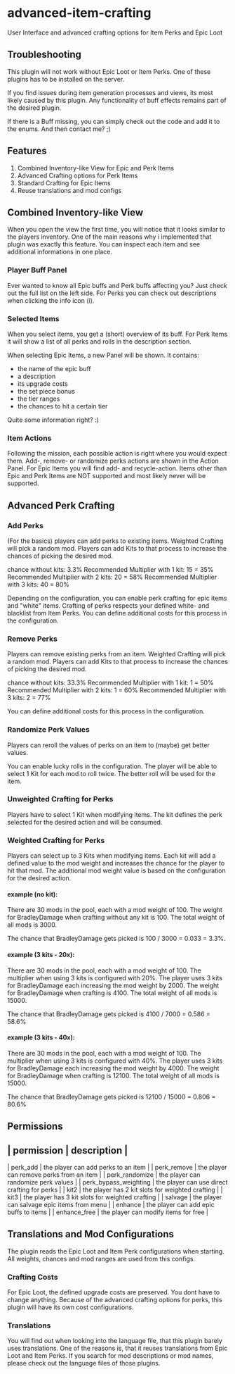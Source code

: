 # advanced-item-crafting
User Interface and advanced crafting options for Item Perks and Epic Loot

## Troubleshooting
This plugin will not work without Epic Loot or Item Perks.
One of these plugins has to be installed on the server.

If you find issues during item generation processes and views, its most likely caused by this plugin.
Any functionality of buff effects remains part of the desired plugin.

If there is a Buff missing, you can simply check out the code and add it to the enums.
And then contact me? ;)

## Features
1. Combined Inventory-like View for Epic and Perk Items
2. Advanced Crafting options for Perk Items
3. Standard Crafting for Epic Items
4. Reuse translations and mod configs

## Combined Inventory-like View
When you open the view the first time, you will notice that it looks similar to the players inventory.
One of the main reasons why i implemented that plugin was exactly this feature.
You can inspect each item and see additional informations in one place.

### Player Buff Panel
Ever wanted to know all Epic buffs and Perk buffs affecting you?
Just check out the full list on the left side.
For Perks you can check out descriptions when clicking the info icon (i).

### Selected Items
When you select items, you get a (short) overview of its buff.
For Perk Items it will show a list of all perks and rolls in the description section.

When selecting Epic Items, a new Panel will be shown.
It contains:
- the name of the epic buff
- a description
- its upgrade costs
- the set piece bonus
- the tier ranges
- the chances to hit a certain tier

Quite some information right? :)

### Item Actions
Following the mission, each possible action is right where you would expect them.
Add-, remove- or randomize perks actions are shown in the Action Panel.
For Epic Items you will find add- and recycle-action.
Items other than Epic and Perk Items are NOT supported and most likely never will be supported.

## Advanced Perk Crafting
### Add Perks
(For the basics) players can add perks to existing items.
Weighted Crafting will pick a random mod.
Players can add Kits to that process to increase the chances of picking the desired mod.

chance without kits: 3.3%
Recommended Multiplier with 1 kit: 15 = 35%
Recommended Multiplier with 2 kits: 20 = 58%
Recommended Multiplier with 3 kits: 40 = 80%

Depending on the configuration, you can enable perk crafting for epic items and "white" items.
Crafting of perks respects your defined white- and blacklist from Item Perks.
You can define additional costs for this process in the configuration.

### Remove Perks
Players can remove existing perks from an item.
Weighted Crafting will pick a random mod.
Players can add Kits to that process to increase the chances of picking the desired mod.

chance without kits: 33.3%
Recommended Multiplier with 1 kit: 1 = 50%
Recommended Multiplier with 2 kits: 1 = 60%
Recommended Multiplier with 3 kits: 2 = 77%

You can define additional costs for this process in the configuration.

### Randomize Perk Values
Players can reroll the values of perks on an item to (maybe) get better values.

You can enable lucky rolls in the configuration.
The player will be able to select 1 Kit for each mod to roll twice.
The better roll will be used for the item.

### Unweighted Crafting for Perks
Players have to select 1 Kit when modifying items.
The kit defines the perk selected for the desired action and will be consumed.

### Weighted Crafting for Perks
Players can select up to 3 Kits when modifying items.
Each kit will add a defined value to the mod weight and increases the chance for the player to hit that mod.
The additional mod weight value is based on the configuration for the desired action.

#### example (no kit):
There are 30 mods in the pool, each with a mod weight of 100.
The weight for BradleyDamage when crafting without any kit is 100.
The total weight of all mods is 3000.

The chance that BradleyDamage gets picked is 100 / 3000 = 0.033 = 3.3%.

#### example (3 kits - 20x):
There are 30 mods in the pool, each with a mod weight of 100.
The multiplier when using 3 kits is configured with 20%.
The player uses 3 kits for BradleyDamage each increasing the mod weight by 2000.
The weight for BradleyDamage when crafting is 4100.
The total weight of all mods is 15000.

The chance that BradleyDamage gets picked is 4100 / 7000 = 0.586 = 58.6%

#### example (3 kits - 40x):
There are 30 mods in the pool, each with a mod weight of 100.
The multiplier when using 3 kits is configured with 40%.
The player uses 3 kits for BradleyDamage each increasing the mod weight by 4000.
The weight for BradleyDamage when crafting is 12100.
The total weight of all mods is 15000.

The chance that BradleyDamage gets picked is 12100 / 15000 = 0.806 = 80.6%

## Permissions
| permission			| description										|
-----------------------------------------------------------------------------
| perk_add				| the player can add perks to an item				|
| perk_remove			| the player can remove perks from an item			|
| perk_randomize		| the player can randomize perk values				|
| perk_bypass_weighting	| the player can use direct crafting for perks		|
| kit2					| the player has 2 kit slots for weighted crafting	|
| kit3					| the player has 3 kit slots for weighted crafting	|
| salvage				| the player can salvage epic items from menu		|
| enhance				| the player can add epic buffs to items			|
| enhance_free			| the player can modify items for free				|

## Translations and Mod Configurations
The plugin reads the Epic Loot and Item Perk configurations when starting.
All weights, chances and mod ranges are used from this configs.

### Crafting Costs
For Epic Loot, the defined upgrade costs are preserved. You dont have to change anything.
Because of the advanced crafting options for perks, this plugin will have its own cost configurations.

### Translations
You will find out when looking into the language file, that this plugin barely uses translations.
One of the reasons is, that it reuses translations from Epic Loot and Item Perks.
If you search for mod descriptions or mod names, please check out the language files of those plugins.